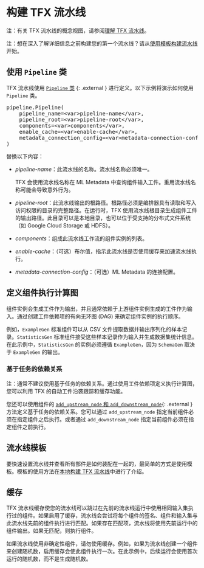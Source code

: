 # 构建 TFX 流水线

注：有关 TFX 流水线的概念视图，请参阅[理解 TFX 流水线](understanding_tfx_pipelines)。

注：想在深入了解详细信息之前构建您的第一个流水线？请从[使用模板构建流水线](#build_a_pipeline_using_a_template)开始。

## 使用 `Pipeline` 类

TFX 流水线使用 [`Pipeline` 类](https://github.com/tensorflow/tfx/blob/master/tfx/orchestration/pipeline.py) {: .external } 进行定义。以下示例将演示如何使用 `Pipeline` 类。

<pre class="devsite-click-to-copy prettyprint">
pipeline.Pipeline(
    pipeline_name=&lt;var&gt;pipeline-name&lt;/var&gt;,
    pipeline_root=&lt;var&gt;pipeline-root&lt;/var&gt;,
    components=&lt;var&gt;components&lt;/var&gt;,
    enable_cache=&lt;var&gt;enable-cache&lt;/var&gt;,
    metadata_connection_config=&lt;var&gt;metadata-connection-config&lt;/var&gt;,
)
</pre>

替换以下内容：

- <var>pipeline-name</var>：此流水线的名称。流水线名称必须唯一。

    TFX 会使用流水线名称在 ML Metadata 中查询组件输入工件。重用流水线名称可能会导致意外行为。

- <var>pipeline-root</var>：此流水线输出的根路径。根路径必须是编排器具有读取和写入访问权限的目录的完整路径。在运行时，TFX 使用流水线根目录生成组件工件的输出路径。此目录可以是本地目录，也可以位于受支持的分布式文件系统（如 Google Cloud Storage 或 HDFS）。

- <var>components</var>：组成此流水线工作流的组件实例的列表。

- <var>enable-cache</var>：（可选）布尔值，指示此流水线是否使用缓存来加速流水线执行。

- <var>metadata-connection-config</var>：（可选）ML Metadata 的连接配置。

## 定义组件执行计算图

组件实例会生成工件作为输出，并且通常依赖于上游组件实例生成的工件作为输入。通过创建工件依赖项的有向无环图 (DAG) 来确定组件实例的执行顺序。

例如，`ExampleGen` 标准组件可以从 CSV 文件提取数据并输出序列化的样本记录。`StatisticsGen` 标准组件接受这些样本记录作为输入并生成数据集统计信息。在此示例中，`StatisticsGen` 的实例必须遵循 `ExampleGen`，因为 `SchemaGen` 取决于 `ExampleGen` 的输出。

### 基于任务的依赖关系

注：通常不建议使用基于任务的依赖关系。通过使用工件依赖项定义执行计算图，您可以利用 TFX 的自动工件沿袭跟踪和缓存功能。

您还可以使用组件的 [`add_upstream_node` 和 `add_downstream_node`](https://github.com/tensorflow/tfx/blob/master/tfx/components/base/base_node.py){: .external } 方法定义基于任务的依赖关系。您可以通过 `add_upstream_node` 指定当前组件必须在指定组件之后执行。或者通过 `add_downstream_node` 指定当前组件必须在指定组件之前执行。

## 流水线模板

要快速设置流水线并查看所有部件是如何装配在一起的，最简单的方式是使用模板。模板的使用方法在[本地构建 TFX 流水线](build_local_pipeline)中进行了介绍。

## 缓存

TFX 流水线缓存使您的流水线可以跳过在先前的流水线运行中使用相同输入集执行过的组件。如果启用了缓存，流水线会尝试将每个组件的签名、组件和输入集与此流水线先前的组件执行进行匹配。如果存在匹配项，流水线将使用先前运行中的组件输出。如果无匹配，则执行组件。

如果流水线使用非确定性组件，请勿使用缓存。例如，如果为流水线创建一个组件来创建随机数，启用缓存会使此组件执行一次。在此示例中，后续运行会使用首次运行的随机数，而不是生成随机数。
